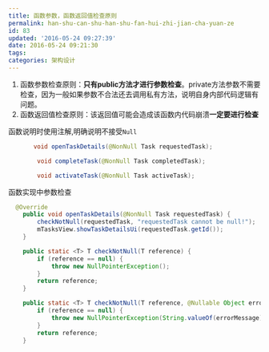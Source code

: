 ```yaml
---
title: 函数参数，函数返回值检查原则
permalink: han-shu-can-shu-han-shu-fan-hui-zhi-jian-cha-yuan-ze
id: 83
updated: '2016-05-24 09:27:39'
date: 2016-05-24 09:21:30
tags:
categories: 架构设计
---
```


1. 函数参数检查原则：**只有public方法才进行参数检查**。private方法参数不需要检查，因为一般如果参数不合法还去调用私有方法，说明自身内部代码逻辑有问题。
2. 函数返回值检查原则：该返回值可能会造成该函数内代码崩溃**一定要进行检查**

函数说明时使用注解,明确说明不接受`Null`

```java
       void openTaskDetails(@NonNull Task requestedTask);

        void completeTask(@NonNull Task completedTask);

        void activateTask(@NonNull Task activeTask);
```

函数实现中参数检查

```java
  @Override
    public void openTaskDetails(@NonNull Task requestedTask) {
        checkNotNull(requestedTask, "requestedTask cannot be null!");
        mTasksView.showTaskDetailsUi(requestedTask.getId());
    }

    public static <T> T checkNotNull(T reference) {
        if (reference == null) {
            throw new NullPointerException();
        }
        return reference;
    }

    public static <T> T checkNotNull(T reference, @Nullable Object errorMessage) {
        if (reference == null) {
            throw new NullPointerException(String.valueOf(errorMessage));
        }
        return reference;
    }
```